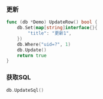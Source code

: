 ### 更新
```go
func (db *Demo) UpdateRow() bool {
	db.Set(map[string]interface{}{
		"title": "更新1",
	})
	db.Where("uid=?", 1)
	db.Update()
	return true
}
```

### 获取SQL
```go
db.UpdateSql()
```